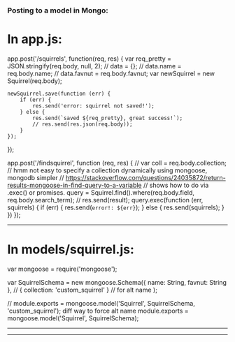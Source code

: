 ### Posting to a model in Mongo:
# In app.js:
app.post('/squirrels', function(req, res) {
    var req_pretty = JSON.stringify(req.body, null, 2);
    // data = {};
    // data.name = req.body.name;
    // data.favnut = req.body.favnut;
    var newSquirrel = new Squirrel(req.body);

    newSquirrel.save(function (err) {
        if (err) {
            res.send('error: squirrel not saved!');
        } else {
            res.send(`saved ${req_pretty}, great success!`);
            // res.send(res.json(req.body));
        }
    });
});

app.post('/findsquirrel', function (req, res) {
    // var coll = req.body.collection; // hmm not easy to specify a collection dynamically using mongoose, mongodb simpler
    // https://stackoverflow.com/questions/24035872/return-results-mongoose-in-find-query-to-a-variable
    // shows how to do via .exec() or promises.
    query = Squirrel.find().where(req.body.field, req.body.search_term);
    // res.send(result);
    query.exec(function (err, squirrels) {
        if (err) {
            res.send(`error!: ${err}`);
        } else {
            res.send(squirrels);
        }
    })
});

---

# In models/squirrel.js:
var mongoose = require('mongoose');

var SquirrelSchema = new mongoose.Schema({
    name: String,
    favnut: String
},
    // { collection: 'custom_squirrel' } // for alt name
    );

// module.exports = mongoose.model('Squirrel', SquirrelSchema, 'custom_squirrel'); diff way to force alt name
module.exports = mongoose.model('Squirrel', SquirrelSchema);

---
---


